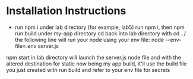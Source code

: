 # Installation Instructions

- run npm i under lab directory (for example, lab5)
run npm i, then npm run build under my-app directory
cd back into lab directory with cd ../
the following line will run your node using your env file:
node --env-file=.env server.js

npm start in lab directory will launch the server.js node file and with the altered destination for static now being my app build, it'll use the build file you just created with run build and refer to your env file for secrets 